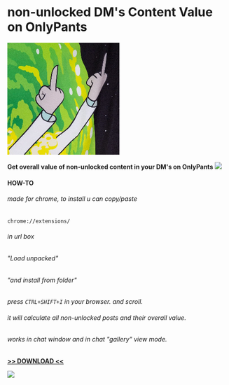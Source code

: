 # non-unlocked DM's Content Value on OnlyPants

![](https://github.com/leeeakyleaks/profitPants/blob/main/256x256.png)

**Get overall value of non-unlocked content in your DM's on OnlyPants** [![](https://img.shields.io/badge/-chrome-green)](https://img.shields.io/badge/-chrome-green)

#### HOW-TO

###### made for chrome, to install u can copy/paste
`chrome://extensions/`

###### in url box
###### "Load unpacked"
###### "and install from folder"

*press `CTRL+SHIFT+I` in your browser.*
*and scroll.*

###### it will calculate all non-unlocked posts and their overall value. 
###### works in chat window and in chat "gallery" view mode.
**[>> DOWNLOAD <<](https://github.com/leeeakyleaks/profitPants/releases/tag/profitPants/ "DOWNLOAD")**

[![](https://img.shields.io/badge/-made%20with%20%3C3-green)](https://img.shields.io/badge/-made%20with%20%3C3-green)
